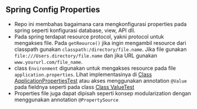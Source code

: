 ## Spring Config Properties

* Repo ini membahas bagaimana cara mengkonfigurasi properties pada spring seperti konfigurasi database, view, API dll.
* Pada spring terdapat resource protocol, yakni protocol untuk mengakses file. Pada `getReource()` jika ingin mengambil resource dari classpath gunakan `classpath:/directory/file.name`. Jika file gunakan `file:///Users.directory/file.name` dan jika URL gunakan `www.yoururl.com/file_name`.
* class `Environment` digunakan untuk mengakses resource pada file `application.properties`. Lihat implementasinya di [Class ApplicationPropertiesTest](https://github.com/ichwansh03/spring-config-properties/blob/main/src/test/java/com/ichwan/configproperties/properties/ApplicationPropertiesTest.java) atau akses menggunakan annotation `@Value` pada fieldnya seperti pada class [Class ValueTest](https://github.com/ichwansh03/spring-config-properties/blob/main/src/test/java/com/ichwan/configproperties/values/ValueTest.java)
* Properties file juga dapat dipisah seperti konsep modularization dengan menggunakan annotation `@PropertySource`